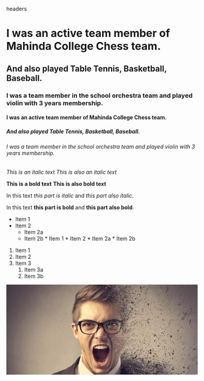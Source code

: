 
headers

# I was an active team member of Mahinda College Chess team.
## And also played Table Tennis, Basketball, Baseball. 
### I was a team member in the school orchestra team and played violin with 3 years membership.
#### I was an active team member of Mahinda College Chess team.
##### And also played Table Tennis, Basketball, Baseball. 
###### I was a team member in the school orchestra team and played violin with 3 years membership.

*This is an italic text*
_This is also an italic text_

**This is a bold text**
__This is also bold text__

In this text *this part is italic* and _this part also italic_.


In this text **this part is bold** and __this part also bold__.

* Item 1
* Item 2
  * Item 2a
  * Item 2b
        * Item 1
        * Item 2
            * Item 2a
            * Item 2b



1. Item 1
1. Item 2
1. Item 3
   1. Item 3a
   1. Item 3b

![GitHub Logo](/images/man.jpg)
